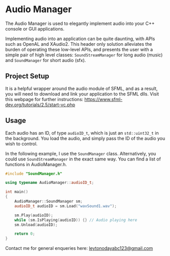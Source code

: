# Audio Manager

The Audio Manager is used to elegantly implement audio into your C++ console or GUI applications. 

Implementing audio into an application can be quite daunting, with APIs such as OpenAL and XAudio2. This header only solution alleviates the burden of operating these low-level APIs, and presents the user with a simple pair of high level classes: ```SoundStreamManager``` for long audio (music) and ```SoundManager``` for short audio (sfx). 


## Project Setup

It is a helpful wrapper around the audio module of SFML, and as a result, you will need to download and link your application to the SFML dlls. 
Visit this webpage for further instructions: https://www.sfml-dev.org/tutorials/2.5/start-vc.php

## Usage
Each audio has an ID, of type ```audioID_t```, which is just an ```std::uint32_t``` in the background. You load the audio, and simply pass the ID of the audio you wish to control.

In the following example, I use the ```SoundManager``` class. Alternatively, you could use ```SoundStreamManager``` in the exact same way. You can find a list of functions in AudioManager.h.

```cpp
#include "SoundManager.h"

using typename AudioManager::audioID_t;

int main()
{
	AudioManager::SoundManager sm;
	audioID_t audioID = sm.Load("wavSound1.wav");

	sm.Play(audioID);
	while (sm.IsPlaying(audioID)) {} // Audio playing here
	sm.Unload(audioID);

	return 0;
}
```

Contact me for general enqueries here: leytonodayabc123@gmail.com
